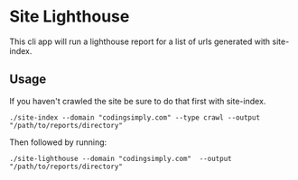 # Site Lighthouse

This cli app will run a lighthouse report for a list of urls generated with site-index.

## Usage

If you haven't crawled the site be sure to do that first with site-index.

```
./site-index --domain "codingsimply.com" --type crawl --output "/path/to/reports/directory"
```

Then followed by running:

```
./site-lighthouse --domain "codingsimply.com"  --output "/path/to/reports/directory"
```
